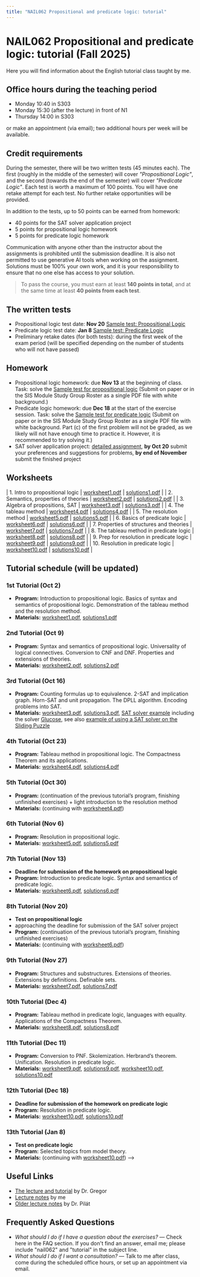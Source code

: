 ```yaml
---
title: "NAIL062 Propositional and predicate logic: tutorial"
---
```


# NAIL062 Propositional and predicate logic: tutorial (Fall 2025)

Here you will find information about the English tutorial class taught by me.

## Office hours during the teaching period

* Monday 10:40 in S303  
* Monday 15:30 (after the lecture) in front of N1  
* Thursday 14:00 in S303  

or make an appointment (via email); two additional hours per week will be available.

## Credit requirements

During the semester, there will be two written tests (45 minutes each). The first (roughly in the middle of the semester) will cover _"Propositional Logic"_, and the second (towards the end of the semester) will cover _"Predicate Logic"_. Each test is worth a maximum of 100 points. You will have one retake attempt for each test. No further retake opportunities will be provided.

In addition to the tests, up to 50 points can be earned from homework:

* 40 points for the SAT solver application project  
* 5 points for propositional logic homework  
* 5 points for predicate logic homework  

Communication with anyone other than the instructor about the assignments is prohibited until the submission deadline. It is also not permitted to use generative AI tools when working on the assignment. Solutions must be 100% your own work, and it is your responsibility to ensure that no one else has access to your solution.

> To pass the course, you must earn at least **140 points in total**, and at the same time at least **40 points from each test**.

## The written tests

* Propositional logic test date: **Nov 20** [Sample test: Propositional Logic](https://github.com/jbulin-mff-uk/nail062/raw/main/tutorial/sample-tests/sample-test-propositional-logic.pdf)  
* Predicate logic test date: **Jan 8** [Sample test: Predicate Logic](https://github.com/jbulin-mff-uk/nail062/raw/main/tutorial/sample-tests/sample-test-predicate-logic.pdf)  
* Preliminary retake dates (for both tests): during the first week of the exam period (will be specified depending on the number of students who will not have passed)

## Homework

* Propositional logic homework: due **Nov 13** at the beginning of class. Task: solve the [Sample test for propositional logic](https://github.com/jbulin-mff-uk/nail062/raw/main/tutorial/sample-tests/sample-test-propositional-logic.pdf) (Submit on paper or in the SIS Module Study Group Roster as a single PDF file with white background.)  
* Predicate logic homework: due **Dec 18** at the start of the exercise session. Task: solve the [Sample test for predicate logic](https://github.com/jbulin-mff-uk/nail062/raw/main/tutorial/sample-tests/sample-test-predicate-logic.pdf) (Submit on paper or in the SIS Module Study Group Roster as a single PDF file with white background. Part (c) of the first problem will not be graded, as we likely will not have enough time to practice it. However, it is recommended to try solving it.)
* SAT solver application project: [detailed assignment](https://jbulin.github.io/teaching/fall/nail062/tutorial/sat-project-english.html), **by Oct 20** submit your preferences and suggestions for problems, **by end of November** submit the finished project

## Worksheets

| 1. Intro to propositional logic    | [worksheet1.pdf](https://github.com/jbulin-mff-uk/nail062/raw/main/tutorial/worksheets/worksheet1.pdf)   | [solutions1.pdf](https://github.com/jbulin-mff-uk/nail062/raw/main/tutorial/worksheets/solutions1.pdf)  |
| 2. Semantics, properties of theories    | [worksheet2.pdf](https://github.com/jbulin-mff-uk/nail062/raw/main/tutorial/worksheets/worksheet2.pdf)   | [solutions2.pdf](https://github.com/jbulin-mff-uk/nail062/raw/main/tutorial/worksheets/solutions2.pdf)  |
| 3. Algebra of propositions, SAT    | [worksheet3.pdf](https://github.com/jbulin-mff-uk/nail062/raw/main/tutorial/worksheets/worksheet3.pdf)   | [solutions3.pdf](https://github.com/jbulin-mff-uk/nail062/raw/main/tutorial/worksheets/solutions3.pdf)  |
| 4. The tableau method    | [worksheet4.pdf](https://github.com/jbulin-mff-uk/nail062/raw/main/tutorial/worksheets/worksheet4.pdf)   | [solutions4.pdf](https://github.com/jbulin-mff-uk/nail062/raw/main/tutorial/worksheets/solutions4.pdf)  |
| 5. The resolution method    | [worksheet5.pdf](https://github.com/jbulin-mff-uk/nail062/raw/main/tutorial/worksheets/worksheet5.pdf)   | [solutions5.pdf](https://github.com/jbulin-mff-uk/nail062/raw/main/tutorial/worksheets/solutions5.pdf)  |
| 6. Basics of predicate logic    | [worksheet6.pdf](https://github.com/jbulin-mff-uk/nail062/raw/main/tutorial/worksheets/worksheet6.pdf)   | [solutions6.pdf](https://github.com/jbulin-mff-uk/nail062/raw/main/tutorial/worksheets/solutions6.pdf)  |
| 7. Properties of structures and theories    | [worksheet7.pdf](https://github.com/jbulin-mff-uk/nail062/raw/main/tutorial/worksheets/worksheet7.pdf)   | [solutions7.pdf](https://github.com/jbulin-mff-uk/nail062/raw/main/tutorial/worksheets/solutions7.pdf)  |
| 8. The tableau method in predicate logic    | [worksheet8.pdf](https://github.com/jbulin-mff-uk/nail062/raw/main/tutorial/worksheets/worksheet8.pdf)   | [solutions8.pdf](https://github.com/jbulin-mff-uk/nail062/raw/main/tutorial/worksheets/solutions8.pdf)  |
| 9. Prep for resolution in predicate logic    | [worksheet9.pdf](https://github.com/jbulin-mff-uk/nail062/raw/main/tutorial/worksheets/worksheet9.pdf)   | [solutions9.pdf](https://github.com/jbulin-mff-uk/nail062/raw/main/tutorial/worksheets/solutions9.pdf)  |
| 10. Resolution in predicate logic    | [worksheet10.pdf](https://github.com/jbulin-mff-uk/nail062/raw/main/tutorial/worksheets/worksheet10.pdf)   | [solutions10.pdf](https://github.com/jbulin-mff-uk/nail062/raw/main/tutorial/worksheets/solutions10.pdf)  |


## Tutorial schedule (will be updated)

### 1st Tutorial (Oct 2)

* **Program:** Introduction to propositional logic. Basics of syntax and semantics of propositional logic. Demonstration of the tableau method and the resolution method.  
* **Materials:** [worksheet1.pdf](https://github.com/jbulin-mff-uk/nail062/raw/main/tutorial/worksheets/worksheet1.pdf), [solutions1.pdf](https://github.com/jbulin-mff-uk/nail062/raw/main/tutorial/worksheets/solutions1.pdf)

### 2nd Tutorial (Oct 9)

* **Program:** Syntax and semantics of propositional logic. Universality of logical connectives. Conversion to CNF and DNF. Properties and extensions of theories.  
* **Materials:** [worksheet2.pdf](https://github.com/jbulin-mff-uk/nail062/raw/main/tutorial/worksheets/worksheet2.pdf), [solutions2.pdf](https://github.com/jbulin-mff-uk/nail062/raw/main/tutorial/worksheets/solutions2.pdf)

### 3rd Tutorial (Oct 16)

* **Program:** Counting formulas up to equivalence. 2-SAT and implication graph. Horn-SAT and unit propagation. The DPLL algorithm. Encoding problems into SAT.  
* **Materials:** [worksheet3.pdf](https://github.com/jbulin-mff-uk/nail062/raw/main/tutorial/worksheets/worksheet3.pdf), [solutions3.pdf](https://github.com/jbulin-mff-uk/nail062/raw/main/tutorial/worksheets/solutions3.pdf), [SAT solver example](https://github.com/jbulin-mff-uk/nail062/raw/main/lecture/sat-solving-example.zip) including the solver [Glucose](https://github.com/mi-ki/glucose-syrup), see also [example of using a SAT solver on the Sliding Puzzle](https://gitlab.mff.cuni.cz/svancaj/logika_SAT_example)

### 4th Tutorial (Oct 23)

* **Program:** Tableau method in propositional logic. The Compactness Theorem and its applications.  
* **Materials:** [worksheet4.pdf](https://github.com/jbulin-mff-uk/nail062/raw/main/tutorial/worksheets/worksheet4.pdf), [solutions4.pdf](https://github.com/jbulin-mff-uk/nail062/raw/main/tutorial/worksheets/solutions4.pdf)

### 5th Tutorial (Oct 30)

* **Program:** (continuation of the previous tutorial’s program, finishing unfinished exercises) + light introduction to the resolution method  
* **Materials:** (continuing with [worksheet4.pdf](https://github.com/jbulin-mff-uk/nail062/raw/main/tutorial/worksheets/worksheet4.pdf))

### 6th Tutorial (Nov 6)

* **Program:** Resolution in propositional logic.  
* **Materials:** [worksheet5.pdf](https://github.com/jbulin-mff-uk/nail062/raw/main/tutorial/worksheets/worksheet5.pdf), [solutions5.pdf](https://github.com/jbulin-mff-uk/nail062/raw/main/tutorial/worksheets/solutions5.pdf)

### 7th Tutorial (Nov 13)

* **Deadline for submission of the homework on propositional logic**  
* **Program:** Introduction to predicate logic. Syntax and semantics of predicate logic.  
* **Materials:** [worksheet6.pdf](https://github.com/jbulin-mff-uk/nail062/raw/main/tutorial/worksheets/worksheet6.pdf), [solutions6.pdf](https://github.com/jbulin-mff-uk/nail062/raw/main/tutorial/worksheets/solutions6.pdf)

### 8th Tutorial (Nov 20)

* **Test on propositional logic** 
* approaching the deadline for submission of the SAT solver project  
* **Program:** (continuation of the previous tutorial’s program, finishing unfinished exercises)  
* **Materials:** (continuing with [worksheet6.pdf](https://github.com/jbulin-mff-uk/nail062/raw/main/tutorial/worksheets/worksheet6.pdf))

### 9th Tutorial (Nov 27)

* **Program:** Structures and substructures. Extensions of theories. Extensions by definitions. Definable sets.  
* **Materials:** [worksheet7.pdf](https://github.com/jbulin-mff-uk/nail062/raw/main/tutorial/worksheets/worksheet7.pdf), [solutions7.pdf](https://github.com/jbulin-mff-uk/nail062/raw/main/tutorial/worksheets/solutions7.pdf)

### 10th Tutorial (Dec 4)

* **Program:** Tableau method in predicate logic, languages with equality. Applications of the Compactness Theorem.  
* **Materials:** [worksheet8.pdf](https://github.com/jbulin-mff-uk/nail062/raw/main/tutorial/worksheets/worksheet8.pdf), [solutions8.pdf](https://github.com/jbulin-mff-uk/nail062/raw/main/tutorial/worksheets/solutions8.pdf)

### 11th Tutorial (Dec 11)

* **Program:** Conversion to PNF. Skolemization. Herbrand’s theorem. Unification. Resolution in predicate logic.  
* **Materials:** [worksheet9.pdf](https://github.com/jbulin-mff-uk/nail062/raw/main/tutorial/worksheets/worksheet9.pdf), [solutions9.pdf](https://github.com/jbulin-mff-uk/nail062/raw/main/tutorial/worksheets/solutions9.pdf), [worksheet10.pdf](https://github.com/jbulin-mff-uk/nail062/raw/main/tutorial/worksheets/worksheet10.pdf), [solutions10.pdf](https://github.com/jbulin-mff-uk/nail062/raw/main/tutorial/worksheets/solutions10.pdf)

### 12th Tutorial (Dec 18)

* **Deadline for submission of the homework on predicate logic**  
* **Program:** Resolution in predicate logic.
* **Materials:** [worksheet10.pdf](https://github.com/jbulin-mff-uk/nail062/raw/main/tutorial/worksheets/worksheet10.pdf), [solutions10.pdf](https://github.com/jbulin-mff-uk/nail062/raw/main/tutorial/worksheets/solutions10.pdf)

### 13th Tutorial (Jan 8)

* **Test on predicate logic**  
* **Program:** Selected topics from model theory.  
* **Materials:** (continuing with [worksheet10.pdf](https://github.com/jbulin-mff-uk/nail062/raw/main/tutorial/worksheets/worksheet10.pdf))
-->


## Useful Links

* [The lecture and tutorial](http://ktiml.mff.cuni.cz/~gregor/logics/index.html) by Dr. Gregor
* [Lecture notes](https://github.com/jbulin-mff-uk/nail062/raw/main/lecture/lecture-notes/lecture-notes.pdf) by me
* [Older lecture notes](https://github.com/martinpilat/logic-book/blob/master/main.pdf) by Dr. Pilát

## Frequently Asked Questions

* _What should I do if I have a question about the exercises?_ — Check here in the FAQ section. If you don't find an answer, email me; please include "nail062" and "tutorial" in the subject line.  
* _What should I do if I want a consultation?_ — Talk to me after class, come during the scheduled office hours, or set up an appointment via email.
